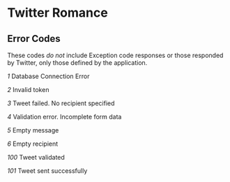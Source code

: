 Twitter Romance
===============

Error Codes
-----------

These codes *do not* include Exception code responses or those responded by Twitter, only those defined by the application.

*1*		Database Connection Error

*2*		Invalid token

*3*		Tweet failed. No recipient specified

*4*		Validation error. Incomplete form data

*5*		Empty message

*6*		Empty recipient



*100*	Tweet validated

*101*	Tweet sent successfully